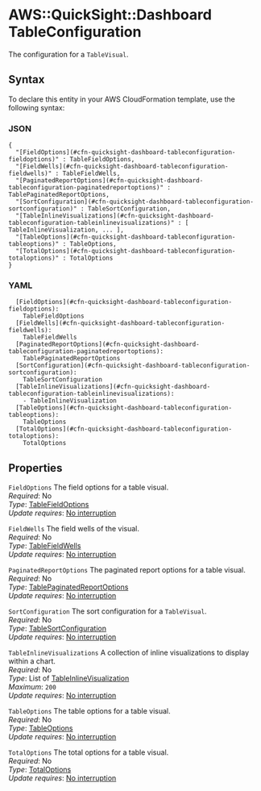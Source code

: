 # AWS::QuickSight::Dashboard TableConfiguration<a name="aws-properties-quicksight-dashboard-tableconfiguration"></a>

The configuration for a `TableVisual`\.

## Syntax<a name="aws-properties-quicksight-dashboard-tableconfiguration-syntax"></a>

To declare this entity in your AWS CloudFormation template, use the following syntax:

### JSON<a name="aws-properties-quicksight-dashboard-tableconfiguration-syntax.json"></a>

```
{
  "[FieldOptions](#cfn-quicksight-dashboard-tableconfiguration-fieldoptions)" : TableFieldOptions,
  "[FieldWells](#cfn-quicksight-dashboard-tableconfiguration-fieldwells)" : TableFieldWells,
  "[PaginatedReportOptions](#cfn-quicksight-dashboard-tableconfiguration-paginatedreportoptions)" : TablePaginatedReportOptions,
  "[SortConfiguration](#cfn-quicksight-dashboard-tableconfiguration-sortconfiguration)" : TableSortConfiguration,
  "[TableInlineVisualizations](#cfn-quicksight-dashboard-tableconfiguration-tableinlinevisualizations)" : [ TableInlineVisualization, ... ],
  "[TableOptions](#cfn-quicksight-dashboard-tableconfiguration-tableoptions)" : TableOptions,
  "[TotalOptions](#cfn-quicksight-dashboard-tableconfiguration-totaloptions)" : TotalOptions
}
```

### YAML<a name="aws-properties-quicksight-dashboard-tableconfiguration-syntax.yaml"></a>

```
  [FieldOptions](#cfn-quicksight-dashboard-tableconfiguration-fieldoptions):
    TableFieldOptions
  [FieldWells](#cfn-quicksight-dashboard-tableconfiguration-fieldwells):
    TableFieldWells
  [PaginatedReportOptions](#cfn-quicksight-dashboard-tableconfiguration-paginatedreportoptions):
    TablePaginatedReportOptions
  [SortConfiguration](#cfn-quicksight-dashboard-tableconfiguration-sortconfiguration):
    TableSortConfiguration
  [TableInlineVisualizations](#cfn-quicksight-dashboard-tableconfiguration-tableinlinevisualizations):
    - TableInlineVisualization
  [TableOptions](#cfn-quicksight-dashboard-tableconfiguration-tableoptions):
    TableOptions
  [TotalOptions](#cfn-quicksight-dashboard-tableconfiguration-totaloptions):
    TotalOptions
```

## Properties<a name="aws-properties-quicksight-dashboard-tableconfiguration-properties"></a>

`FieldOptions` <a name="cfn-quicksight-dashboard-tableconfiguration-fieldoptions"></a>
The field options for a table visual\.  
_Required_: No  
_Type_: [TableFieldOptions](aws-properties-quicksight-dashboard-tablefieldoptions.md)  
_Update requires_: [No interruption](https://docs.aws.amazon.com/AWSCloudFormation/latest/UserGuide/using-cfn-updating-stacks-update-behaviors.html#update-no-interrupt)

`FieldWells` <a name="cfn-quicksight-dashboard-tableconfiguration-fieldwells"></a>
The field wells of the visual\.  
_Required_: No  
_Type_: [TableFieldWells](aws-properties-quicksight-dashboard-tablefieldwells.md)  
_Update requires_: [No interruption](https://docs.aws.amazon.com/AWSCloudFormation/latest/UserGuide/using-cfn-updating-stacks-update-behaviors.html#update-no-interrupt)

`PaginatedReportOptions` <a name="cfn-quicksight-dashboard-tableconfiguration-paginatedreportoptions"></a>
The paginated report options for a table visual\.  
_Required_: No  
_Type_: [TablePaginatedReportOptions](aws-properties-quicksight-dashboard-tablepaginatedreportoptions.md)  
_Update requires_: [No interruption](https://docs.aws.amazon.com/AWSCloudFormation/latest/UserGuide/using-cfn-updating-stacks-update-behaviors.html#update-no-interrupt)

`SortConfiguration` <a name="cfn-quicksight-dashboard-tableconfiguration-sortconfiguration"></a>
The sort configuration for a `TableVisual`\.  
_Required_: No  
_Type_: [TableSortConfiguration](aws-properties-quicksight-dashboard-tablesortconfiguration.md)  
_Update requires_: [No interruption](https://docs.aws.amazon.com/AWSCloudFormation/latest/UserGuide/using-cfn-updating-stacks-update-behaviors.html#update-no-interrupt)

`TableInlineVisualizations` <a name="cfn-quicksight-dashboard-tableconfiguration-tableinlinevisualizations"></a>
A collection of inline visualizations to display within a chart\.  
_Required_: No  
_Type_: List of [TableInlineVisualization](aws-properties-quicksight-dashboard-tableinlinevisualization.md)  
_Maximum_: `200`  
_Update requires_: [No interruption](https://docs.aws.amazon.com/AWSCloudFormation/latest/UserGuide/using-cfn-updating-stacks-update-behaviors.html#update-no-interrupt)

`TableOptions` <a name="cfn-quicksight-dashboard-tableconfiguration-tableoptions"></a>
The table options for a table visual\.  
_Required_: No  
_Type_: [TableOptions](aws-properties-quicksight-dashboard-tableoptions.md)  
_Update requires_: [No interruption](https://docs.aws.amazon.com/AWSCloudFormation/latest/UserGuide/using-cfn-updating-stacks-update-behaviors.html#update-no-interrupt)

`TotalOptions` <a name="cfn-quicksight-dashboard-tableconfiguration-totaloptions"></a>
The total options for a table visual\.  
_Required_: No  
_Type_: [TotalOptions](aws-properties-quicksight-dashboard-totaloptions.md)  
_Update requires_: [No interruption](https://docs.aws.amazon.com/AWSCloudFormation/latest/UserGuide/using-cfn-updating-stacks-update-behaviors.html#update-no-interrupt)
